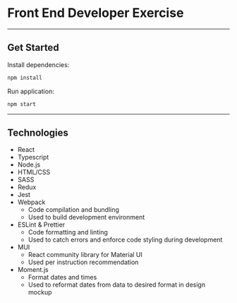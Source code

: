 # Front End Developer Exercise

---

## Get Started

Install dependencies:

```sh
npm install
```

Run application:

```sh
npm start
```

---

## Technologies

- React
- Typescript
- Node.js
- HTML/CSS
- SASS
- Redux
- Jest
- Webpack
  - Code compilation and bundling
  - Used to build development environment
- ESLint & Prettier
  - Code formatting and linting
  - Used to catch errors and enforce code styling during development
- MUI
  - React community library for Material UI
  - Used per instruction recommendation
- Moment.js
  - Format dates and times
  - Used to reformat dates from data to desired format in design mockup
